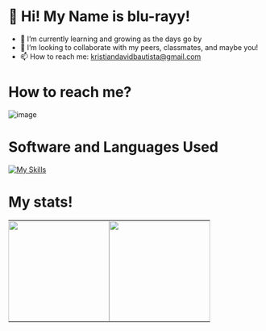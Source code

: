 # 👋 Hi! My Name is blu-rayy!
- 🌱 I’m currently learning and growing as the days go by
- 💞️ I’m looking to collaborate with my peers, classmates, and maybe you!
- 📫 How to reach me: kristiandavidbautista@gmail.com

# How to reach me?

![image](https://img.shields.io/badge/Gmail-D14836?style=for-the-badge&logo=gmail&logoColor=white)

# Software and Languages Used
[![My Skills](https://skillicons.dev/icons?i=cpp,java,html,css,vscode,figma,pr,ps,ae)](https://skillicons.dev)

# My stats!

<table style="border-collapse: collapse; border-spacing: 0; margin: 0; padding: 0;">
  <tr>
    <td style="padding: 0;">
      <a href="https://github.com/blu-rayy">
        <img height="200" src="https://github-readme-stats.vercel.app/api?username=blu-rayy&show_icons=true&include_all_commits=true&hide_rank=true&theme=transparent&title_color=ffffff&text_color=ffffff" />
      </a>
    </td>
    <td style="padding: 0;">
      <a href="https://github.com/blu-rayy">
        <img height="200" src="https://github-readme-stats.vercel.app/api/top-langs?username=blu-rayy&layout=compact&langs_count=8&card_width=320&theme=transparent&title_color=ffffff&text_color=ffffff" />
      </a>
    </td>
  </tr>
</table>





<!---
blu-rayy/blu-rayy is a ✨ special ✨ repository because its `README.md` (this file) appears on your GitHub profile.
You can click the Preview link to take a look at your changes.
--->
